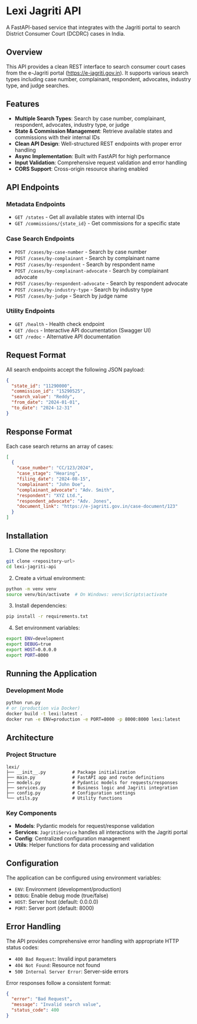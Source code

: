 # Lexi Jagriti API

A FastAPI-based service that integrates with the Jagriti portal to search District Consumer Court (DCDRC) cases in India.

## Overview

This API provides a clean REST interface to search consumer court cases from the e-Jagriti portal (https://e-jagriti.gov.in). It supports various search types including case number, complainant, respondent, advocates, industry type, and judge searches.

## Features

- **Multiple Search Types**: Search by case number, complainant, respondent, advocates, industry type, or judge
- **State & Commission Management**: Retrieve available states and commissions with their internal IDs
- **Clean API Design**: Well-structured REST endpoints with proper error handling
- **Async Implementation**: Built with FastAPI for high performance
- **Input Validation**: Comprehensive request validation and error handling
- **CORS Support**: Cross-origin resource sharing enabled

## API Endpoints

### Metadata Endpoints

- `GET /states` - Get all available states with internal IDs
- `GET /commissions/{state_id}` - Get commissions for a specific state

### Case Search Endpoints

- `POST /cases/by-case-number` - Search by case number
- `POST /cases/by-complainant` - Search by complainant name
- `POST /cases/by-respondent` - Search by respondent name
- `POST /cases/by-complainant-advocate` - Search by complainant advocate
- `POST /cases/by-respondent-advocate` - Search by respondent advocate
- `POST /cases/by-industry-type` - Search by industry type
- `POST /cases/by-judge` - Search by judge name

### Utility Endpoints

- `GET /health` - Health check endpoint
- `GET /docs` - Interactive API documentation (Swagger UI)
- `GET /redoc` - Alternative API documentation

## Request Format

All search endpoints accept the following JSON payload:

```json
{
  "state_id": "11290000",
  "commission_id": "15290525",
  "search_value": "Reddy",
  "from_date": "2024-01-01",
  "to_date": "2024-12-31"
}
```

## Response Format

Each case search returns an array of cases:

```json
[
  {
    "case_number": "CC/123/2024",
    "case_stage": "Hearing",
    "filing_date": "2024-08-15",
    "complainant": "John Doe",
    "complainant_advocate": "Adv. Smith",
    "respondent": "XYZ Ltd.",
    "respondent_advocate": "Adv. Jones",
    "document_link": "https://e-jagriti.gov.in/case-document/123"
  }
]
```

## Installation

1. Clone the repository:

```bash
git clone <repository-url>
cd lexi-jagriti-api
```

2. Create a virtual environment:

```bash
python -m venv venv
source venv/bin/activate  # On Windows: venv\Scripts\activate
```

3. Install dependencies:

```bash
pip install -r requirements.txt
```

4. Set environment variables:

```bash
export ENV=development
export DEBUG=true
export HOST=0.0.0.0
export PORT=8000
```

## Running the Application

### Development Mode

```bash
python run.py
# or (production via Docker)
docker build -t lexi:latest .
docker run -e ENV=production -e PORT=8000 -p 8000:8000 lexi:latest
```

## Architecture

### Project Structure

```
lexi/
├── __init__.py          # Package initialization
├── main.py              # FastAPI app and route definitions
├── models.py            # Pydantic models for requests/responses
├── services.py          # Business logic and Jagriti integration
├── config.py            # Configuration settings
└── utils.py             # Utility functions
```

### Key Components

- **Models**: Pydantic models for request/response validation
- **Services**: `JagritiService` handles all interactions with the Jagriti portal
- **Config**: Centralized configuration management
- **Utils**: Helper functions for data processing and validation

## Configuration

The application can be configured using environment variables:

- `ENV`: Environment (development/production)
- `DEBUG`: Enable debug mode (true/false)
- `HOST`: Server host (default: 0.0.0.0)
- `PORT`: Server port (default: 8000)

## Error Handling

The API provides comprehensive error handling with appropriate HTTP status codes:

- `400 Bad Request`: Invalid input parameters
- `404 Not Found`: Resource not found
- `500 Internal Server Error`: Server-side errors

Error responses follow a consistent format:

```json
{
  "error": "Bad Request",
  "message": "Invalid search value",
  "status_code": 400
}
```
